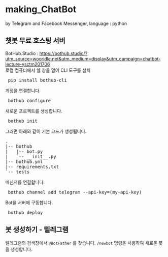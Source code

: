 # making_ChatBot
by Telegram and Facebook Messenger, language : python
  
## 챗봇 무료 호스팅 서버  
BotHub.Studio : https://bothub.studio/?utm_source=wooridle.net&utm_medium=display&utm_campaign=chatbot-lecture-ysctm201706  
로컬 컴퓨터에서 쉘 창을 열어 CLI 도구를 설치
<pre> pip install bothub-cli </pre>
계정을 연결합니다.
<pre> bothub configure </pre>
새로운 프로젝트를 생성합니다.
<pre> bothub init </pre>
그러면 아래와 같이 기본 코드가 생성됩니다.
<pre>.
|-- bothub
|   |-- bot.py
|   `-- __init__.py
|-- bothub.yml
|-- requirements.txt
`-- tests
</pre>
메신저를 연결합니다.
<pre> bothub channel add telegram --api-key=(my-api-key) </pre>
Bot을 서버에 구동합니다.
<pre> bothub deploy </pre>

## 봇 생성하기 - 텔레그램  
텔레그램의 검색창에서 `@BotFather` 를 찾습니다. `/newbot` 명령을 사용하여 새로운 봇을 생성합니다.
